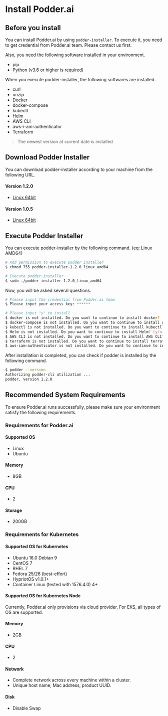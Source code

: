 # Install Podder.ai

## Before you install
You can install Podder.ai by using `podder-installer`. To execute it, you need to get credential from Podder.ai team. Please contact us first.

Also, you need the following software installed in your environment.
- pip
- Python (v3.6 or higher is required)

When you execute podder-installer, the following softwares are installed.
- curl
- unzip
- Docker
- docker-compose
- kubectl
- Helm
- AWS CLI
- aws-i-am-authenticator
- Terraform
> The newest version at current date is installed

## Download Podder Installer
You can download podder-installer according to your machine from the following URL.

#### Version 1.2.0

- [Linux 64bit](https://podder-ai-downloads.s3-ap-southeast-1.amazonaws.com/podder-installer/1.2.0/podder-installer-1.2.0_linux_amd64)

#### Version 1.0.5

- [Linux 64bit](https://podder-downloads.s3-ap-northeast-1.amazonaws.com/podder-installer/1.0.5/podder-installer-1.0.5_linux_amd64)

## Execute Podder Installer
You can execute podder-installer by the following command. (eq:  Linux AMD64)
```bash
# Add permission to execute podder installer
$ chmod 755 podder-installer-1.2.0_linux_amd64

# Execute podder-installer
$ sudo ./podder-installer-1.2.0_linux_amd64
```

Now, you will be asked several questions.
```bash
# Please input the credential from Podder.ai team
$ Please input your access key: ******

# Please input "y" to install
$ docker is not installed. Do you want to continue to install docker? [y/n] y
$ docker-compose is not installed. Do you want to continue to install docker-compose? [y/n] y
$ kubectl is not installed. Do you want to continue to install kubectl? [y/n] y
$ Helm is not installed. Do you want to continue to install Helm? [y/n] y
$ AWS CLI is not installed. Do you want to continue to install AWS CLI? [y/n] y
$ terraform is not installed. Do you want to continue to install terraform? [y/n] y
$ aws-iam-authenticator is not installed. Do you want to continue to install aws-iam-authenticator? [y/n] y
```

After installation is completed, you can check if podder is installed by the following command.
```bash
$ podder --version
Authorizing podder-cli utilization ...
podder, version 1.2.0
```

## Recommended System Requirements
To ensure Podder.ai runs successfully, please make sure your environment satisfy the following requirements.

### Requirements for Podder.ai
#### Supported OS
- Linux
- Ubuntu

#### Memory
- 8GB

#### CPU
- 2

#### Storage
- 200GB

### Requirements for Kubernetes
#### Supported OS for Kubernetes
- Ubuntu 16.0 Debian 9
- CentOS 7
- RHEL 7
- Fedora 25/26 (best-effort)
- HypriotOS v1.0.1+
- Container Linux (tested with 1576.4.0) 4+

#### Supported OS for Kubernetes Node
Currently, Podder.ai only provisions via cloud provider.
For EKS, all types of OS are supported.

#### Memory
- 2GB

#### CPU
- 2

#### Network
- Complete network across every machine within a cluster.
- Unique host name, Mac address, product UUID.

#### Disk
- Disable Swap
